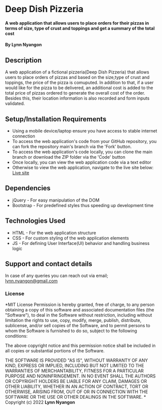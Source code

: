 # Deep Dish Pizzeria
#### A web application that allows users to place orders for their pizzas in terms of size, type of crust and toppings and get a summary of the total cost
#### By **Lynn Nyangon**
## Description
A web application of a fictional pizzeria(Deep Dish Pizzeria) that allows users to place orders of pizzas and based on the size,type of crust and toppings, the price of the pizza is comuputed. In addition to that, if a user would like for the pizza to be delivered, an additional cost is added to the total price of pizzas ordered to generate the overall cost of the order. Besides this, their location information is also recorded and form inputs validated.
## Setup/Installation Requirements
* Using a mobile device/laptop ensure you have access to stable internet connection
* To access the web application's code from your GitHub repository, you can fork the repository main's branch via the 'Fork' button.
* To access the web application's code locally, you can clone the main branch or download the ZIP folder via the 'Code' button
* Once locally, you can view the web application code via a text editor
* Otherwise to view the web application, navigate to the live site below: <br>
  [Live site](https://annal001.github.io/deep-dish-pizzeria/)
## Dependencies
* jQuery - For easy manipulation of the DOM
* Bootstrap - For predefined styles thus speeding up development time
## Technologies Used
* HTML - For the web application structure
* CSS - For custom styling of the web application elements
* JS - For defining User Interface(UI) behavior and handling business logic
## Support and contact details
In case of any queries you can reach out via email; lynn.nyangon@gmail.com
### License
*MIT License
Permission is hereby granted, free of charge, to any person obtaining a copy
of this software and associated documentation files (the "Software"), to deal
in the Software without restriction, including without limitation the rights
to use, copy, modify, merge, publish, distribute, sublicense, and/or sell
copies of the Software, and to permit persons to whom the Software is
furnished to do so, subject to the following conditions:

The above copyright notice and this permission notice shall be included in all
copies or substantial portions of the Software.

THE SOFTWARE IS PROVIDED "AS IS", WITHOUT WARRANTY OF ANY KIND, EXPRESS OR
IMPLIED, INCLUDING BUT NOT LIMITED TO THE WARRANTIES OF MERCHANTABILITY,
FITNESS FOR A PARTICULAR PURPOSE AND NONINFRINGEMENT. IN NO EVENT SHALL THE
AUTHORS OR COPYRIGHT HOLDERS BE LIABLE FOR ANY CLAIM, DAMAGES OR OTHER
LIABILITY, WHETHER IN AN ACTION OF CONTRACT, TORT OR OTHERWISE, ARISING FROM,
OUT OF OR IN CONNECTION WITH THE SOFTWARE OR THE USE OR OTHER DEALINGS IN THE
SOFTWARE. *
Copyright (c) 2022 **Lynn Nyangon**

